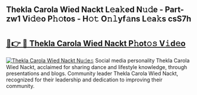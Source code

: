 ## Thekla Carola Wied Nackt L𝚎a𝚔ed N𝚞𝚍e - Part-zw1 Vi𝚍𝚎o P𝚑𝚘tos - H𝚘𝚝 O𝚗𝚕yf𝚊ns L𝚎a𝚔s csS7h

# <h2><a href="http://kfcdz3.oniu.top/?m=Thekla+Carola+Wied+Nackt">🔗👉 🔴 Thekla Carola Wied Nackt P𝚑ot𝚘𝚜 V𝚒d𝚎o</a></h2>

[![Thekla Carola Wied Nackt Nu𝚍e𝚜](https://i.imgur.com/0qMVB7G.gif)](http://kfcdz3.oniu.top/?m=Thekla+Carola+Wied+Nackt)
Social media personality Thekla Carola Wied Nackt, acclaimed for sharing dance and lifestyle knowledge, through presentations and blogs. Community leader Thekla Carola Wied Nackt, recognized for their leadership and dedication to improving their community.  

